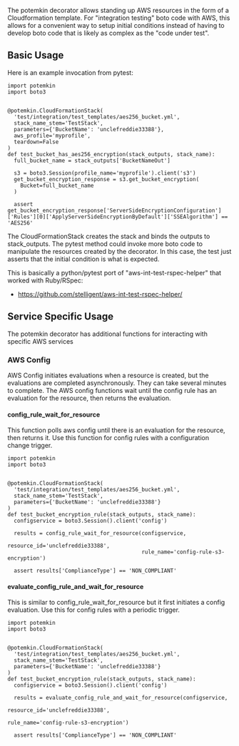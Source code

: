 The potemkin decorator allows standing up AWS resources in the form of a Cloudformation template.
For "integration testing" boto code with AWS, this allows for a convenient way to setup initial conditions
instead of having to develop boto code that is likely as complex as the "code under test".

## Basic Usage

Here is an example invocation from pytest:
```
import potemkin
import boto3


@potemkin.CloudFormationStack(
  'test/integration/test_templates/aes256_bucket.yml',
  stack_name_stem='TestStack',
  parameters={'BucketName': 'unclefreddie33388'},
  aws_profile='myprofile',
  teardown=False
)
def test_bucket_has_aes256_encryption(stack_outputs, stack_name):
  full_bucket_name = stack_outputs['BucketNameOut']

  s3 = boto3.Session(profile_name='myprofile').client('s3')
  get_bucket_encryption_response = s3.get_bucket_encryption(
    Bucket=full_bucket_name
  )

  assert get_bucket_encryption_response['ServerSideEncryptionConfiguration']['Rules'][0]['ApplyServerSideEncryptionByDefault']['SSEAlgorithm'] == 'AES256'
``` 

The CloudFormationStack creates the stack and binds the outputs to stack_outputs.  The pytest method
could invoke more boto code to manipulate the resources created by the decorator.  In this case,
the test just asserts that the initial condition is what is expected.

This is basically a python/pytest port of "aws-int-test-rspec-helper" that worked with Ruby/RSpec:
* https://github.com/stelligent/aws-int-test-rspec-helper/

## Service Specific Usage

The potemkin decorator has additional functions for interacting with specific AWS services 

### AWS Config ###
AWS Config initiates evaluations when a resource is created, but the evaluations are completed
asynchronously. They can take several minutes to complete. The AWS config functions wait until 
the config rule has an evaluation for the resource, then returns the evaluation.

#### config_rule_wait_for_resource ####
This function polls aws config until there is an evaluation for the resource, then returns it. Use this 
function for config rules with a configuration change trigger.

```
import potemkin
import boto3


@potemkin.CloudFormationStack(
  'test/integration/test_templates/aes256_bucket.yml',
  stack_name_stem='TestStack',
  parameters={'BucketName': 'unclefreddie33388'}
)
def test_bucket_encryption_rule(stack_outputs, stack_name):
  configservice = boto3.Session().client('config')

  results = config_rule_wait_for_resource(configservice, 
                                          resource_id='unclefreddie33388', 
                                          rule_name='config-rule-s3-encryption')
  
  assert results['ComplianceType'] == 'NON_COMPLIANT'
``` 


#### evaluate_config_rule_and_wait_for_resource ####
This is similar to config_rule_wait_for_resource but it first initiates a config evaluation. Use this 
for config rules with a periodic trigger.

```
import potemkin
import boto3


@potemkin.CloudFormationStack(
  'test/integration/test_templates/aes256_bucket.yml',
  stack_name_stem='TestStack',
  parameters={'BucketName': 'unclefreddie33388'}
)
def test_bucket_encryption_rule(stack_outputs, stack_name):
  configservice = boto3.Session().client('config')

  results = evaluate_config_rule_and_wait_for_resource(configservice, 
                                                      resource_id='unclefreddie33388', 
                                                      rule_name='config-rule-s3-encryption')
  
  assert results['ComplianceType'] == 'NON_COMPLIANT'
``` 